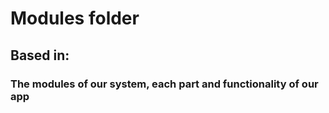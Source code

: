 # Modules folder

## Based in:
### The modules of our system, each part and functionality of our app